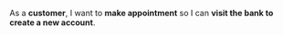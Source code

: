 As a **customer**, I want to **make appointment** so I can **visit the bank to create a new account**.
